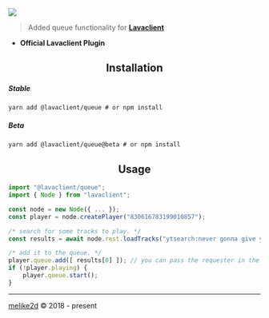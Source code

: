<img src="https://i.imgur.com/LvsojLc.png" align="center">

> Added queue functionality for [**Lavaclient**](https://lavaclient.js.org)

- **Official Lavaclient Plugin**

<h2 align="center">Installation</h2>

##### Stable

```shell
yarn add @lavaclient/queue # or npm install
```

##### Beta

```shell
yarn add @lavaclient/queue@beta # or npm install
```

<h2 align="center">Usage</h2>

```ts
import "@lavaclient/queue";
import { Node } from "lavaclient";

const node = new Node({ ... });
const player = node.createPlayer("830616783199010857");

/* search for some tracks to play. */
const results = await node.rest.loadTracks("ytsearch:never gonna give you up");

/* add it to the queue. */
player.queue.add([ results[0] ]); // you can pass the requester in the second parameter
if (!player.playing) {
    player.queue.start();
}
```

---

[melike2d](https://dimensional.fun) &copy; 2018 - present
